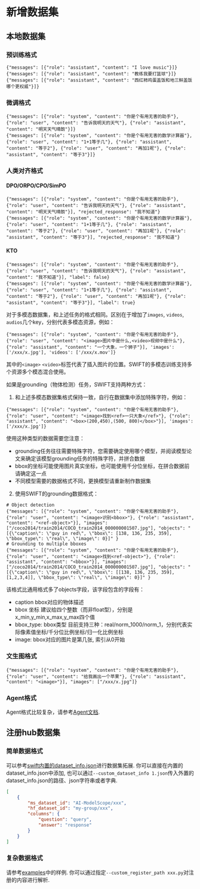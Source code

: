 # 新增数据集

## 本地数据集

### 预训练格式

```jsonl
{"messages": [{"role": "assistant", "content": "I love music"}]}
{"messages": [{"role": "assistant", "content": "教练我要打篮球"}]}
{"messages": [{"role": "assistant", "content": "西红柿鸡蛋盖饭和地三鲜盖饭哪个更权威"}]}
```

### 微调格式

```jsonl
{"messages": [{"role": "system", "content": "你是个有用无害的助手"}, {"role": "user", "content": "告诉我明天的天气"}, {"role": "assistant", "content": "明天天气晴朗"}]}
{"messages": [{"role": "system", "content": "你是个有用无害的数学计算器"}, {"role": "user", "content": "1+1等于几"}, {"role": "assistant", "content": "等于2"}, {"role": "user", "content": "再加1呢"}, {"role": "assistant", "content": "等于3"}]}
```

### 人类对齐格式

#### DPO/ORPO/CPO/SimPO

```jsonl
{"messages": [{"role": "system", "content": "你是个有用无害的助手"}, {"role": "user", "content": "告诉我明天的天气"}, {"role": "assistant", "content": "明天天气晴朗"}], "rejected_response": "我不知道"}
{"messages": [{"role": "system", "content": "你是个有用无害的数学计算器"}, {"role": "user", "content": "1+1等于几"}, {"role": "assistant", "content": "等于2"}, {"role": "user", "content": "再加1呢"}, {"role": "assistant", "content": "等于3"}], "rejected_response": "我不知道"}
```

#### KTO

```jsonl
{"messages": [{"role": "system", "content": "你是个有用无害的助手"}, {"role": "user", "content": "告诉我明天的天气"}, {"role": "assistant", "content": "我不知道"}], "label": false}
{"messages": [{"role": "system", "content": "你是个有用无害的数学计算器"}, {"role": "user", "content": "1+1等于几"}, {"role": "assistant", "content": "等于2"}, {"role": "user", "content": "再加1呢"}, {"role": "assistant", "content": "等于3"}], "label": true}
```

对于多模态数据集，和上述任务的格式相同。区别在于增加了`images`, `videos`, `audios`几个key，分别代表多模态资源，例如：
```jsonl
{"messages": [{"role": "system", "content": "你是个有用无害的助手"}, {"role": "user", "content": "<image>图片中是什么,<video>视频中是什么"}, {"role": "assistant", "content": "一个大象，一个狮子"}], 'images': ['/xxx/x.jpg'], 'videos': ['/xxx/x.mov']}
```
其中的`<image>` `<video>`标签代表了插入图片的位置。SWIFT的多模态训练支持多个资源多个模态混合使用。

如果是grounding（物体检测）任务，SWIFT支持两种方式：
1. 和上述多模态数据集格式保持一致，自行在数据集中添加特殊字符，例如：
```jsonl
{"messages": [{"role": "system", "content": "你是个有用无害的助手"}, {"role": "user", "content": "<image>找到<ref>一只大象</ref>"}, {"role": "assistant", "content": "<box>(200,450),(500, 800)</box>"}], 'images': ['/xxx/x.jpg']}
```
使用这种类型的数据需要您注意：
  - grounding任务往往需要特殊字符，您需要确定使用哪个模型，并阅读模型论文来确定该模型grounding任务的特殊字符，并拼合数据
  - bbox的坐标可能使用图片真实坐标，也可能使用千分位坐标，在拼合数据前请确定这一点
  - 不同模型需要的数据格式不同，更换模型请重新制作数据集

2. 使用SWIFT的grounding数据格式：

```jsonl
# Object detection
{"messages": [{"role": "system", "content": "你是个有用无害的助手"}, {"role": "user", "content": "<image>识别<bbox>"}, {"role": "assistant", "content": "<ref-object>"}], "images": ["/coco2014/train2014/COCO_train2014_000000001507.jpg"], "objects": "[{\"caption\": \"guy in red\", \"bbox\": [138, 136, 235, 359], \"bbox_type\": \"real\", \"image\": 0}]" }
# Grounding to multiple bboxes
{"messages": [{"role": "system", "content": "你是个有用无害的助手"}, {"role": "user", "content": "<image>找到<ref-object>"}, {"role": "assistant", "content": "<bbox>"}], "images": ["/coco2014/train2014/COCO_train2014_000000001507.jpg"], "objects": "[{\"caption\": \"guy in red\", \"bbox\": [[138, 136, 235, 359], [1,2,3,4]], \"bbox_type\": \"real\", \"image\": 0}]" }
```

该格式比通用格式多了objects字段，该字段包含的字段有：
 - caption bbox对应的物体描述
 - bbox 坐标 建议给四个整数（而非float型），分别是x_min,y_min,x_max,y_max四个值
 - bbox_type: bbox类型 目前支持三种：real/norm_1000/norm_1，分别代表实际像素值坐标/千分位比例坐标/归一化比例坐标
 - image: bbox对应的图片是第几张, 索引从0开始

### 文生图格式

```jsonl
{"messages": [{"role": "system", "content": "你是个有用无害的助手"}, {"role": "user", "content": "给我画出一个苹果"}, {"role": "assistant", "content": "<image>"}], "images": ["/xxx/x.jpg"]}
```

### Agent格式

Agent格式比较复杂，请参考[Agent文档](../Instruction/智能体的支持.md).

## 注册hub数据集

### 简单数据格式

可以参考[swift内置的dataset_info.json](https://github.com/modelscope/swift/blob/main/swift/llm/dataset/data/dataset_info.json)进行数据集拓展. 你可以直接在内置的dataset_info.json中添加, 也可以通过`--custom_dataset_info 1.json`传入外置的dataset_info.json的路径、json字符串或者字典.

```json
[
    {
        "ms_dataset_id": "AI-ModelScope/xxx",
        "hf_dataset_id": "my-group/xxx",
        "columns": {
            "question": "query",
            "answer": "response"
        }
    }
]
```

### 复杂数据格式

请参考[examples](https://github.com/modelscope/swift/blob/main/examples/custom/dataset.py)中的样例. 你可以通过指定`--custom_register_path xxx.py`对注册的内容进行解析.
